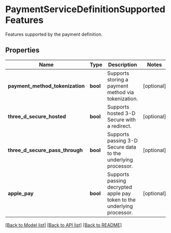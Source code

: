 # PaymentServiceDefinitionSupportedFeatures

Features supported by the payment definition.

## Properties
Name | Type | Description | Notes
------------ | ------------- | ------------- | -------------
**payment_method_tokenization** | **bool** | Supports storing a payment method via tokenization. | [optional] 
**three_d_secure_hosted** | **bool** | Supports hosted 3-D Secure with a redirect. | [optional] 
**three_d_secure_pass_through** | **bool** | Supports passing 3-D Secure data to the underlying processor. | [optional] 
**apple_pay** | **bool** | Supports passing decrypted apple pay token to the underlying processor. | [optional] 

[[Back to Model list]](../README.md#documentation-for-models) [[Back to API list]](../README.md#documentation-for-api-endpoints) [[Back to README]](../README.md)


